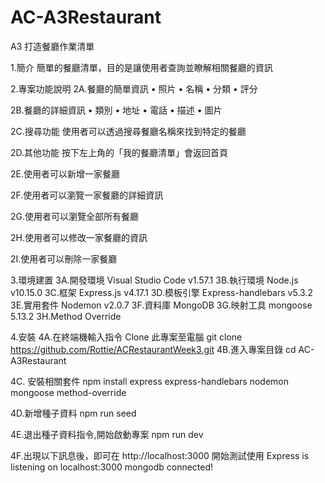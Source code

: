 # AC-A3Restaurant
A3 打造餐廳作業清單

1.簡介
簡單的餐廳清單，目的是讓使用者查詢並瞭解相關餐廳的資訊

2.專案功能說明
2A.餐廳的簡單資訊
•	照片
•	名稱
•	分類
•	評分

2B.餐廳的詳細資訊
•	類別
•	地址
•	電話
•	描述
•	圖片

2C.搜尋功能
使用者可以透過搜尋餐廳名稱來找到特定的餐廳


2D.其他功能
按下左上角的「我的餐廳清單」會返回首頁

2E.使用者可以新增一家餐廳

2F.使用者可以瀏覽一家餐廳的詳細資訊

2G.使用者可以瀏覽全部所有餐廳

2H.使用者可以修改一家餐廳的資訊

2I.使用者可以刪除一家餐廳

3.環境建置
3A.開發環境 Visual Studio Code v1.57.1
3B.執行環境 Node.js v10.15.0
3C.框架 Express.js v4.17.1
3D.模板引擎 Express-handlebars v5.3.2
3E.實用套件 Nodemon v2.0.7
3F.資料庫   MongoDB
3G.映射工具 mongoose 5.13.2 
3H.Method Override

4.安裝
4A.在終端機輸入指令 Clone 此專案至電腦
git clone https://github.com/Rottie/ACRestaurantWeek3.git
4B.進入專案目錄
cd AC-A3Restaurant

4C.	安裝相關套件
npm install express express-handlebars nodemon mongoose method-override

4D.新增種子資料
npm run seed


4E.退出種子資料指令,開始啟動專案
npm run dev

4F.出現以下訊息後，即可在 http://localhost:3000 開始測試使用
Express is listening on localhost:3000
mongodb connected!
